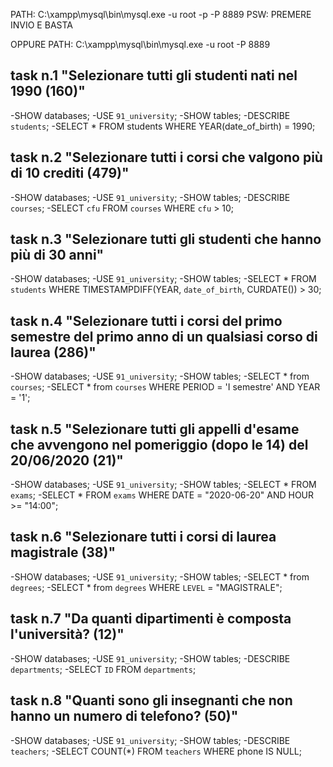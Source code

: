 PATH: C:\\xampp\\mysql\\bin\\mysql.exe -u root -p -P 8889
PSW: PREMERE INVIO E BASTA

OPPURE 
PATH: C:\\xampp\\mysql\\bin\\mysql.exe -u root -P 8889


## task n.1 "Selezionare tutti gli studenti nati nel 1990 (160)"

-SHOW databases;
-USE `91_university`;
-SHOW tables;
-DESCRIBE `students`;
-SELECT * FROM students WHERE YEAR(date_of_birth) = 1990;

## task n.2 "Selezionare tutti i corsi che valgono più di 10 crediti (479)"

-SHOW databases;
-USE `91_university`;
-SHOW tables;
-DESCRIBE `courses`;
-SELECT `cfu` FROM `courses` WHERE `cfu` > 10;

## task n.3 "Selezionare tutti gli studenti che hanno più di 30 anni"

-SHOW databases;
-USE `91_university`;
-SHOW tables;
-SELECT * FROM `students` WHERE TIMESTAMPDIFF(YEAR, `date_of_birth`, CURDATE()) > 30;

## task n.4 "Selezionare tutti i corsi del primo semestre del primo anno di un qualsiasi corso di laurea (286)"

-SHOW databases;
-USE `91_university`;
-SHOW tables;
-SELECT * from `courses`;
-SELECT * from `courses` WHERE PERIOD = 'I semestre' AND YEAR = '1';

## task n.5 "Selezionare tutti gli appelli d'esame che avvengono nel pomeriggio (dopo le 14) del 20/06/2020 (21)"

-SHOW databases;
-USE `91_university`;
-SHOW tables;
-SELECT * FROM `exams`;
-SELECT * FROM `exams` WHERE DATE = "2020-06-20" AND HOUR >= "14:00";

## task n.6 "Selezionare tutti i corsi di laurea magistrale (38)"

-SHOW databases;
-USE `91_university`;
-SHOW tables;
-SELECT * from `degrees`;
-SELECT * from `degrees` WHERE `LEVEL` = "MAGISTRALE";

## task n.7 "Da quanti dipartimenti è composta l'università? (12)"

-SHOW databases;
-USE `91_university`;
-SHOW tables;
-DESCRIBE `departments`;
-SELECT `ID` FROM `departments`;

## task n.8 "Quanti sono gli insegnanti che non hanno un numero di telefono? (50)"

-SHOW databases;
-USE `91_university`;
-SHOW tables;
-DESCRIBE `teachers`;
-SELECT COUNT(*) FROM `teachers` WHERE phone IS NULL;